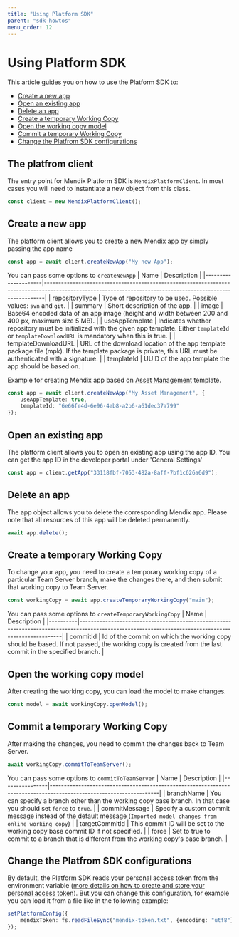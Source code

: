 ```yaml
---
title: "Using Platform SDK"
parent: "sdk-howtos"
menu_order: 12
---
```


# Using Platform SDK
This article guides you on how to use the Platform SDK to:
* [Create a new app](#create-a-new-app)
* [Open an existing app](#open-an-existing-app)
* [Delete an app](#delete-an-app)
* [Create a temporary Working Copy](#create-a-temporary-working-copy)
* [Open the working copy model](#open-the-working-copy-model)
* [Commit a temporary Working Copy](#commit-a-temporary-working-copy)
* [Change the Platfrom SDK configurations](#change-the-platfrom-sdk-configurations)

## The platfrom client
The entry point for Mendix Platform SDK is `MendixPlatformClient`. In most cases you will need to instantiate a new object from this class.
```ts
const client = new MendixPlatformClient();
```

## Create a new app
The platform client allows you to create a new Mendix app by simply passing the app name
```ts
const app = await client.createNewApp("My new App");
```
You can pass some options to `createNewApp`
| Name                | Description                                                                                                                                                |
|---------------------|------------------------------------------------------------------------------------------------------------------------------------------------------------|
| repositoryType      | Type of repository to be used. Possible values: `svn` and `git`.                                                                                           |
| summary             | Short description of the app.                                                                                                                              |
| image               | Base64 encoded data of an app image (height and width between 200 and 400 px, maximum size 5 MB).                                                           |
| useAppTemplate      | Indicates whether repository must be initialized with the given app template. Either `templateId` or `templateDownloadURL` is mandatory when this is true. |
| templateDownloadURL | URL of the download location of the app template package file (mpk). If the template package is private, this URL must be authenticated with a signature.  |
| templateId          | UUID of the app template the app should be based on.                                                                                                       |

Example for creating Mendix app based on [Asset Management](https://marketplace.mendix.com/link/component/107652) template.
```ts
const app = await client.createNewApp("My Asset Management", {
    useAppTemplate: true,
    templateId: "6e66fe4d-6e96-4eb8-a2b6-a61dec37a799"
});
```

## Open an existing app
The platform client allows you to open an existing app using the app ID. You can get the app ID in the developer portal under 'General Settings'
```ts
const app = client.getApp("33118fbf-7053-482a-8aff-7bf1c626a6d9");
```

## Delete an app
The app object allows you to delete the corresponding Mendix app. Please note that all resources of this app will be deleted permanently.
```ts
await app.delete();
```

## Create a temporary Working Copy
To change your app, you need to create a temporary working copy of a particular Team Server branch, make the changes there, and then submit that working copy to Team Server.
```ts
const workingCopy = await app.createTemporaryWorkingCopy("main");
```
You can pass some options to `createTemporaryWorkingCopy`
| Name     | Description                                                                                                                                          |
|----------|------------------------------------------------------------------------------------------------------------------------------------------------------|
| commitId | Id of the commit on which the working copy should be based. If not passed, the working copy is created from the last commit in the specified branch. |

## Open the working copy model
After creating the working copy, you can load the model to make changes.
```ts
const model = await workingCopy.openModel();
```

## Commit a temporary Working Copy
After making the changes, you need to commit the changes back to Team Server.
```ts
await workingCopy.commitToTeamServer();
```
You can pass some options to `commitToTeamServer`
| Name           | Description                                                                                                        |
|----------------|--------------------------------------------------------------------------------------------------------------------|
| branchName     | You can specify a branch other than the working copy base branch. In that case you should set `force` to `true`.   |
| commitMessage  | Specify a custom commit message instead of the default message (`Imported model changes from online working copy`) |
| targetCommitId | This commit ID will be set to the working copy base commit ID if not specified.                                    |
| force          | Set to true to commit to a branch that is different from the working copy's base branch.                           |

## Change the Platfrom SDK configurations
By default, the Platform SDK reads your personal access token from the environment variable ([more details on how to create and store your personal access token](setup-your-pat)). But you can change this configuration, for example you can load it from a file like in the following example:
```ts
setPlatformConfig({
    mendixToken: fs.readFileSync("mendix-token.txt", {encoding: "utf8"})
});
```
